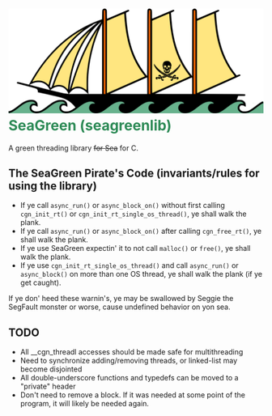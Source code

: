 # ![SeaGreen Pirate Ship Icon](/seagreen-pirate-ship-icon.svg) <span style="color:seagreen">SeaGreen (seagreenlib)</span>

A green threading library ~~for Sea~~ for C.

## The SeaGreen Pirate's Code (invariants/rules for using the library)

* If ye call `async_run()` or `async_block_on()` without first calling `cgn_init_rt()` or `cgn_init_rt_single_os_thread()`, ye shall walk the plank.
* If ye call `async_run()` or `async_block_on()` after calling `cgn_free_rt()`, ye shall walk the plank.
* If ye use SeaGreen expectin' it to not call `malloc()` or `free()`, ye shall walk the plank.
* If ye use `cgn_init_rt_single_os_thread()` and call `async_run()` or `async_block()` on more than one OS thread, ye shall walk the plank (if ye get caught).

If ye don' heed these warnin's, ye may be swallowed by Seggie the SegFault monster or worse, cause undefined behavior on yon sea.

## TODO

* All __cgn_threadl accesses should be made safe for multithreading
* Need to synchronize adding/removing threads, or linked-list may become disjointed
* All double-underscore functions and typedefs can be moved to a "private" header
* Don't need to remove a block. If it was needed at some point of the program, it will likely be needed again.
